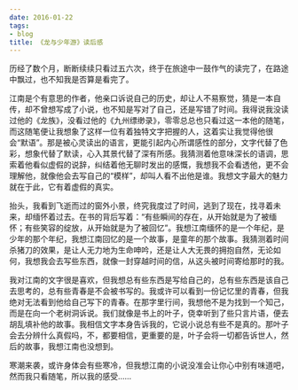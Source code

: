 ```yaml
---
date: 2016-01-22
tags:
- blog
title: 《龙与少年游》读后感
---
```


历经了数个月，断断续续只看过五六次，终于在旅途中一鼓作气的读完了，在路途中飘过，也不知我是否算是看完了。

<!--more-->

江南是个有意思的作者，他亲口诉说自己的历史，却让人不易察觉，猜是一本自传，却不曾想写成了小说，也不知是写对了自己，还是写错了时间。我得说我没读过他的《龙族》，没看过他的《九州缥缈录》，零零总总也只看过这一本他的随笔，而这随笔便让我想象了这样一位有着独特文字把握的人，这着实让我觉得他很会“默语”。那是被心灵读出的语言，更能引起内心所谓感性的部分，文字代替了色彩，想象代替了默读，心入其景代替了深有所感。我猜测着他意味深长的语调，思索着他看似虚假的说辞，纠结着他无聊时发出的感慨，我想我不会看透他，更不会理解他，就像他会去写自己的“模样”，却叫人看不出他是谁。我想文字最大的魅力就在于此，它有着虚假的真实。

抬头，我看到飞逝而过的窗外小景，终究我度过了时间，逃到了现在，找寻着未来，却缅怀着过去。在书的背后写着：“有些瞬间的存在，从开始就是为了被缅怀；有些笑容的绽放，从开始就是为了被回忆”。我想江南缅怀的是一个年纪，是少年的那个年纪，我想江南回忆的是一个故事，是童年的那个故事。我猜测着时间杀猪刀的效果，是让人无力地为生命呻吟，还是让人大无畏的拥抱自然，无论如何，我想我会去写些东西，就像一封穿越时间的信，从这头被时间寄给那时的我。

我对江南的文字很是喜欢，但我想总有些东西是写给自己的，总有些东西是该自己去思考的，总有些青春是不会被书写的。我或许可以看到一份记忆里的青春，但我绝对无法看到他给自己写下的青春。在那字里行间，我想他不是为找到一个知己，而是在向一个老树洞诉说。我们就像是书上的叶子，侥幸听到了些只言片语，便去胡乱填补他的故事。我相信文字本身告诉我的，它说小说总有些不是真的。那叶子会去分辨什么真假吗，不，都要相信，更重要的是，叶子会将一切都告诉世人，然后的故事，我想江南也没想到。

寒潮来袭，或许身体会有些寒冷，但我想江南的小说没准会让你心中别有味道吧，然而我只看随笔，所以我的感受……
